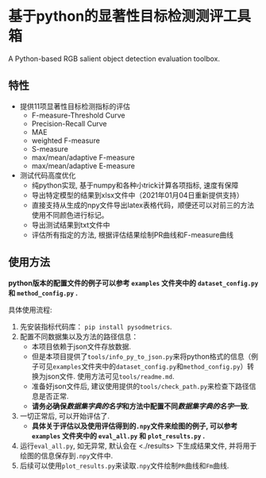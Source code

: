 # 基于python的显著性目标检测测评工具箱

A Python-based RGB salient object detection evaluation toolbox.


## 特性

* 提供11项显著性目标检测指标的评估
    - F-measure-Threshold Curve
    - Precision-Recall Curve
    - MAE
    - weighted F-measure
    - S-measure
    - max/mean/adaptive F-measure
    - max/mean/adaptive E-measure
* 测试代码高度优化
    - 纯python实现, 基于numpy和各种小trick计算各项指标, 速度有保障
    - 导出特定模型的结果到xlsx文件中（2021年01月04日重新提供支持）
    - 直接支持从生成的npy文件导出latex表格代码，顺便还可以对前三的方法使用不同颜色进行标记。
    - 导出测试结果到txt文件中
    - 评估所有指定的方法, 根据评估结果绘制PR曲线和F-measure曲线

## 使用方法


**python版本的配置文件的例子可以参考 `examples` 文件夹中的 `dataset_config.py` 和 `method_config.py` .**

具体使用流程:
1. 先安装指标代码库： `pip install pysodmetrics`.
2. 配置不同数据集以及方法的路径信息：
    - 本项目依赖于json文件存放数据.
    - 但是本项目提供了`tools/info_py_to_json.py`来将python格式的信息（例子可见`examples`文件夹中的`dataset_config.py`和`method_config.py`）转换为json文件. 使用方法可见`tools/readme.md`.
    - 准备好json文件后, 建议使用提供的`tools/check_path.py`来检查下路径信息是否正常.
    - **请务必确保*数据集字典的名字*和方法中配置不同*数据集字典的名字*一致**.
3. 一切正常后, 可以开始评估了.
    - **具体关于评估以及使用评估得到的`.npy`文件来绘图的例子, 可以参考 `examples` 文件夹中的 `eval_all.py` 和 `plot_results.py` .**
4. 运行`eval_all.py`, 如无异常, 默认会在 <./results> 下生成结果文件, 并将用于绘图的信息保存到`.npy`文件中.
5. 后续可以使用`plot_results.py`来读取`.npy`文件绘制`PR`曲线和`Fm`曲线.

